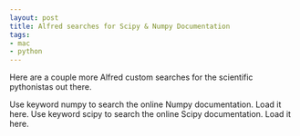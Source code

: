 ```yaml
---
layout: post
title: Alfred searches for Scipy & Numpy Documentation
tags:
- mac
- python
---
```

Here are a couple more Alfred custom searches for the scientific pythonistas out there.

Use keyword numpy to search the online Numpy documentation. Load it here.
Use keyword scipy to search the online Scipy documentation. Load it here.
